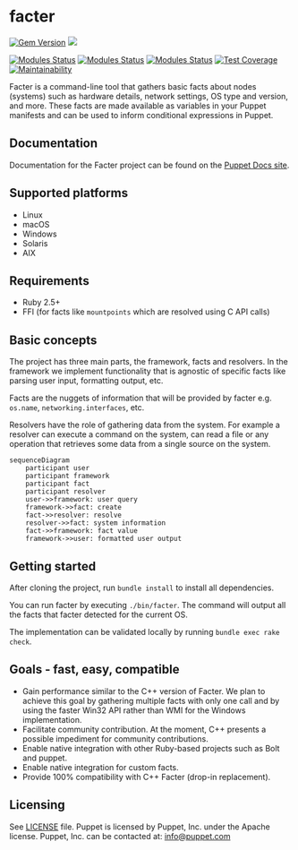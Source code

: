 # facter

[![Gem Version](https://badge.fury.io/rb/facter.svg)](https://badge.fury.io/rb/facter)
[<img src="https://img.shields.io/badge/slack-puppet--dev-brightgreen?logo=slack">](https://puppetcommunity.slack.com/messages/C0W1X7ZAL)

[![Modules Status](https://github.com/puppetlabs/facter/workflows/Acceptance%20tests/badge.svg?branch=main)](https://github.com/puppetlabs/facter/actions)
[![Modules Status](https://github.com/puppetlabs/facter/workflows/Unit%20tests/badge.svg?branch=main)](https://github.com/puppetlabs/facter/actions)
[![Modules Status](https://github.com/puppetlabs/facter/workflows/Checks/badge.svg?branch=main)](https://github.com/puppetlabs/facter/actions)
[![Test Coverage](https://api.codeclimate.com/v1/badges/3bd4be86f4b0b49bc0ca/test_coverage)](https://codeclimate.com/github/puppetlabs/facter/test_coverage)
[![Maintainability](https://api.codeclimate.com/v1/badges/3bd4be86f4b0b49bc0ca/maintainability)](https://codeclimate.com/github/puppetlabs/facter/maintainability)


Facter is a command-line tool that gathers basic facts about nodes (systems)
such as hardware details, network settings, OS type and version, and more.
These facts are made available as variables in your Puppet manifests and can be
used to inform conditional expressions in Puppet.

## Documentation

Documentation for the Facter project can be found on the [Puppet Docs
site](https://puppet.com/docs/puppet/latest/facter.html).

## Supported platforms
* Linux
* macOS
* Windows
* Solaris
* AIX

## Requirements
* Ruby 2.5+
* FFI (for facts like `mountpoints` which are resolved using C API calls)

## Basic concepts
The project has three main parts, the framework, facts and resolvers.
In the framework we implement functionality that is agnostic of specific facts like parsing user input, formatting output, etc.

Facts are the nuggets of information that will be provided by facter e.g. `os.name`, `networking.interfaces`, etc.

Resolvers have the role of gathering data from the system.
For example a resolver can execute a command on the system, can read a file or any operation that retrieves some data from a single source on the system.

```mermaid
sequenceDiagram
    participant user
    participant framework
    participant fact
    participant resolver
    user->>framework: user query
    framework->>fact: create
    fact->>resolver: resolve
    resolver->>fact: system information
    fact->>framework: fact value
    framework->>user: formatted user output
````

## Getting started
After cloning the project, run `bundle install` to install all dependencies.

You can run facter by executing `./bin/facter`.
The command will output all the facts that facter detected for the current OS.

The implementation can be validated locally by running `bundle exec rake check`.

## Goals - fast, easy, compatible
* Gain performance similar to the C++ version of Facter. We plan to achieve this goal by gathering multiple facts with only one call and by using the faster Win32 API rather than WMI for the Windows implementation.
* Facilitate community contribution. At the moment, C++ presents a possible impediment for community contributions.
* Enable native integration with other Ruby-based projects such as Bolt and puppet.
* Enable native integration for custom facts.
* Provide 100% compatibility with C++ Facter (drop-in replacement).

## Licensing
See [LICENSE](https://github.com/puppetlabs/facter/blob/main/LICENSE) file. Puppet is licensed by Puppet, Inc. under the Apache license. Puppet, Inc. can be contacted at: info@puppet.com
